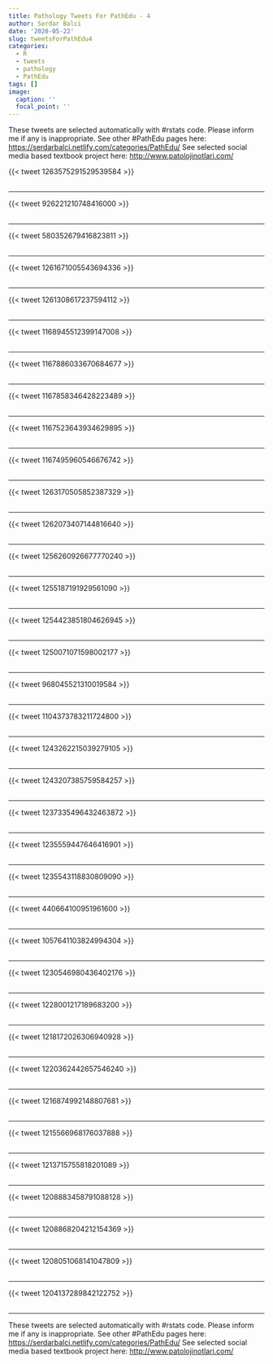 ```yaml
---
title: Pathology Tweets For PathEdu - 4
author: Serdar Balci
date: '2020-05-22'
slug: tweetsForPathEdu4
categories:
  - R
  - tweets
  - pathology
  - PathEdu
tags: []
image:
  caption: ''
  focal_point: ''
---
```



These tweets are selected automatically with #rstats code. Please inform me if any is inappropriate.
See other #PathEdu pages here: https://serdarbalci.netlify.com/categories/PathEdu/ 
See selected social media based textbook project here: http://www.patolojinotlari.com/

{{< tweet 1263575291529539584 >}}
<br>
<br>
<hr>
{{< tweet 926221210748416000 >}}
<br>
<br>
<hr>
{{< tweet 580352679416823811 >}}
<br>
<br>
<hr>
{{< tweet 1261671005543694336 >}}
<br>
<br>
<hr>
{{< tweet 1261308617237594112 >}}
<br>
<br>
<hr>
{{< tweet 1168945512399147008 >}}
<br>
<br>
<hr>
{{< tweet 1167886033670684677 >}}
<br>
<br>
<hr>
{{< tweet 1167858346428223489 >}}
<br>
<br>
<hr>
{{< tweet 1167523643934629895 >}}
<br>
<br>
<hr>
{{< tweet 1167495960546676742 >}}
<br>
<br>
<hr>
{{< tweet 1263170505852387329 >}}
<br>
<br>
<hr>
{{< tweet 1262073407144816640 >}}
<br>
<br>
<hr>
{{< tweet 1256260926677770240 >}}
<br>
<br>
<hr>
{{< tweet 1255187191929561090 >}}
<br>
<br>
<hr>
{{< tweet 1254423851804626945 >}}
<br>
<br>
<hr>
{{< tweet 1250071071598002177 >}}
<br>
<br>
<hr>
{{< tweet 968045521310019584 >}}
<br>
<br>
<hr>
{{< tweet 1104373783211724800 >}}
<br>
<br>
<hr>
{{< tweet 1243262215039279105 >}}
<br>
<br>
<hr>
{{< tweet 1243207385759584257 >}}
<br>
<br>
<hr>
{{< tweet 1237335496432463872 >}}
<br>
<br>
<hr>
{{< tweet 1235559447646416901 >}}
<br>
<br>
<hr>
{{< tweet 1235543118830809090 >}}
<br>
<br>
<hr>
{{< tweet 440664100951961600 >}}
<br>
<br>
<hr>
{{< tweet 1057641103824994304 >}}
<br>
<br>
<hr>
{{< tweet 1230546980436402176 >}}
<br>
<br>
<hr>
{{< tweet 1228001217189683200 >}}
<br>
<br>
<hr>
{{< tweet 1218172026306940928 >}}
<br>
<br>
<hr>
{{< tweet 1220362442657546240 >}}
<br>
<br>
<hr>
{{< tweet 1216874992148807681 >}}
<br>
<br>
<hr>
{{< tweet 1215566968176037888 >}}
<br>
<br>
<hr>
{{< tweet 1213715755818201089 >}}
<br>
<br>
<hr>
{{< tweet 1208883458791088128 >}}
<br>
<br>
<hr>
{{< tweet 1208868204212154369 >}}
<br>
<br>
<hr>
{{< tweet 1208051068141047809 >}}
<br>
<br>
<hr>
{{< tweet 1204137289842122752 >}}
<br>
<br>
<hr>


These tweets are selected automatically with #rstats code. Please inform me if any is inappropriate.
See other #PathEdu pages here: https://serdarbalci.netlify.com/categories/PathEdu/ 
See selected social media based textbook project here: http://www.patolojinotlari.com/
